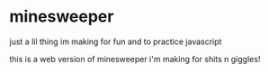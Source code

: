 # minesweeper
just a lil thing im making for fun and to practice javascript

this is a web version of minesweeper i'm making for shits n giggles!